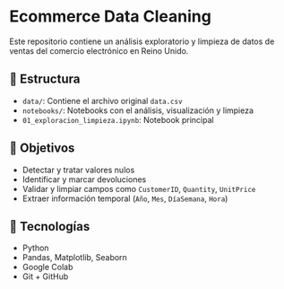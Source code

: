 # Ecommerce Data Cleaning

Este repositorio contiene un análisis exploratorio y limpieza de datos de ventas del comercio electrónico en Reino Unido.

## 📁 Estructura

- `data/`: Contiene el archivo original `data.csv`
- `notebooks/`: Notebooks con el análisis, visualización y limpieza
- `01_exploracion_limpieza.ipynb`: Notebook principal

## 📌 Objetivos

- Detectar y tratar valores nulos
- Identificar y marcar devoluciones
- Validar y limpiar campos como `CustomerID`, `Quantity`, `UnitPrice`
- Extraer información temporal (`Año`, `Mes`, `DíaSemana`, `Hora`)

## 🔧 Tecnologías

- Python
- Pandas, Matplotlib, Seaborn
- Google Colab
- Git + GitHub
